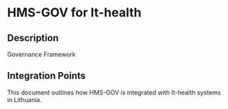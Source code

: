 # HMS-GOV for lt-health

## Description

Governance Framework

## Integration Points

This document outlines how HMS-GOV is integrated with lt-health systems in Lithuania.
